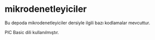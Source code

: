 # mikrodenetleyiciler

Bu depoda mikrodenetleyiciler dersiyle ilgili bazı kodlamalar mevcuttur.

PIC Basic dili kullanılmıştır.
